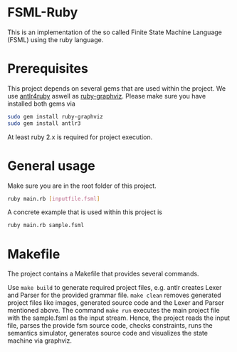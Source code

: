 FSML-Ruby
=========

This is an implementation of the so called Finite State Machine Language (FSML) using the ruby language.

Prerequisites
=========

This project depends on several gems that are used within the project. We use [antlr4ruby](http://antlr.ohboyohboyohboy.org/GettingStarted.html) aswell as [ruby-graphviz](https://github.com/glejeune/Ruby-Graphviz/). Please make sure you have installed both gems via

```bash
sudo gem install ruby-graphviz
sudo gem install antlr3
```

At least ruby 2.x is required for project execution.

General usage
=========
Make sure you are in the root folder of this project.
```bash
ruby main.rb [inputfile.fsml]
```

A concrete example that is used within this project is
```bash
ruby main.rb sample.fsml
```

Makefile
=========

The project contains a Makefile that provides several commands.

Use `make build` to generate required project files, e.g. antlr creates Lexer and Parser for the provided grammar file.
`make clean` removes generated project files like images, generated source code and the Lexer and Parser mentioned above.
The command `make run` executes the main project file with the sample.fsml as the input stream. Hence, the project reads the input file, parses the provide fsm source code, checks constraints, runs the semantics simulator, generates source code and visualizes the state machine via graphviz.
